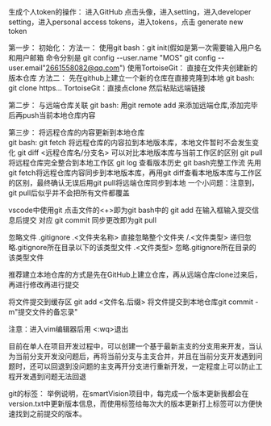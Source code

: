 生成个人token的操作：
进入GitHub
点击头像，进入setting，进入developer setting，进入personal access tokens，进入tokens，点击 generate new token 

第一步：
    初始化：
        方法一：
            使用git bash：git init(假如是第一次需要输入用户名和用户邮箱 命令分别是 git config --user.name "MOS" git config --user.email"2661558082@qq.com")
            使用TortoiseGit：  直接在文件夹创建新的版本仓库
        方法二：
            先在github上建立一个新的仓库在直接克隆到本地 
            git bash: git clone https... 
            TortoiseGit：直接点clone 然后粘贴远端链接
            

第二步：
与远端仓库关联
    git bash: 用git remote add <name> <url>来添加远端仓库,添加完毕后再push当前本地仓库内容

第三步：
将远程仓库的内容更新到本地仓库  
    git bash: git fetch 将远程仓库的内容拉到本地版本库，本地文件暂时不会发生变化
              git diff <远程仓库名/分支名> 可以对比本地版本库与当前工作区的区别
              git pull 将远程仓库完全整合到本地工作区
              git log  查看版本历史
    git bash完整工作流 先用 git fetch将远程仓库内容同步到本地版本库，再用git diff查看本地版本库与工作区的区别，最终确认无误后用git pull将远端仓库同步到本地
    一个小问题：注意到，git pull后似乎并不会把所有文件都覆盖



vscode中使用git
点击文件的<+>即为git bash中的 git add 
在输入框输入提交信息后提交 对应 git commit
同步更改即为git pull

忽略文件 .gitignore
.<文件夹名称> 直接忽略整个文件夹
/.<文件类型>  递归忽略.gitignore所在目录以下的该类型文件
.<文件类型>   忽略.gitignore所在目录的该类型文件  

推荐建立本地仓库的方式是先在GitHub上建立仓库，再从远端仓库clone过来后，再进行修改再进行提交

将文件提交到缓存区 git add <文件名.后缀>   将文件提交到本地仓库git commit -m"提交文件的备忘录"

注意：进入vim编辑器后用 <:wq>退出 

目前在单人在项目开发过程中，可以创建一个基于最新主支的分支用来开发，当认为当前分支开发没问题后，再将当前分支与主支合并，并且在当前分支开发遇到问题时，还可以回退到没问题的主支再开分支进行重新开发，一定程度上可以防止工程开发遇到问题无法回退

git的标签：
举例说明，在smartVision项目中，每完成一个版本更新我都会在version.txt中更新版本信息，而使用标签给每次大的版本更新打上标签可以方便快速找到之前提交的版本。